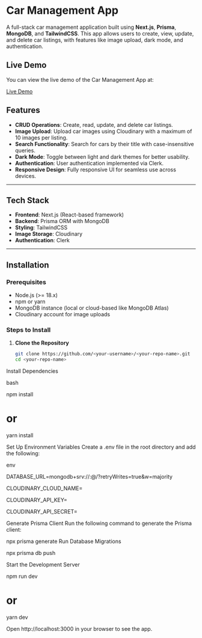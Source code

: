 # Car Management App

A full-stack car management application built using **Next.js**, **Prisma**, **MongoDB**, and **TailwindCSS**.
This app allows users to create, view, update, and delete car listings, with features like image upload, dark mode, and authentication.


## Live Demo

You can view the live demo of the Car Management App at:

[Live Demo](https://car-management-app.vercel.app)

## Features

- **CRUD Operations**: Create, read, update, and delete car listings.
- **Image Upload**: Upload car images using Cloudinary with a maximum of 10 images per listing.
- **Search Functionality**: Search for cars by their title with case-insensitive queries.
- **Dark Mode**: Toggle between light and dark themes for better usability.
- **Authentication**: User authentication implemented via Clerk.
- **Responsive Design**: Fully responsive UI for seamless use across devices.

---

## Tech Stack

- **Frontend**: Next.js (React-based framework)
- **Backend**: Prisma ORM with MongoDB
- **Styling**: TailwindCSS
- **Image Storage**: Cloudinary
- **Authentication**: Clerk

---

## Installation

### Prerequisites

- Node.js (>= 18.x)
- npm or yarn
- MongoDB instance (local or cloud-based like MongoDB Atlas)
- Cloudinary account for image uploads

### Steps to Install

1. **Clone the Repository**
   ```bash
   git clone https://github.com/<your-username>/<your-repo-name>.git
   cd <your-repo-name>
Install Dependencies

bash

npm install
# or
yarn install


Set Up Environment Variables Create a .env file in the root directory and add the following:

env

DATABASE_URL=mongodb+srv://<your-db-username>:<your-db-password>@<your-cluster-url>/<your-db-name>?retryWrites=true&w=majority

CLOUDINARY_CLOUD_NAME=<your-cloudinary-cloud-name>

CLOUDINARY_API_KEY=<your-cloudinary-api-key>

CLOUDINARY_API_SECRET=<your-cloudinary-api-secret>

Generate Prisma Client Run the following command to generate the Prisma client:

npx prisma generate
Run Database Migrations

npx prisma db push




Start the Development Server

npm run dev
# or
yarn dev


Open http://localhost:3000 in your browser to see the app.


